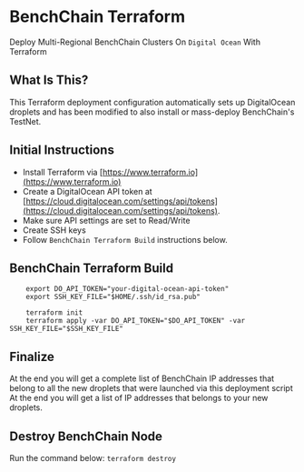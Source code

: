 # BenchChain Terraform
Deploy Multi-Regional BenchChain Clusters On `Digital Ocean` With Terraform


## What Is This?
This Terraform deployment configuration automatically sets up DigitalOcean droplets and has been modified to also install or mass-deploy BenchChain's TestNet. 

## Initial Instructions

- Install Terraform via [https://www.terraform.io](https://www.terraform.io)
- Create a DigitalOcean API token at [https://cloud.digitalocean.com/settings/api/tokens](https://cloud.digitalocean.com/settings/api/tokens).
- Make sure API settings are set to Read/Write
- Create SSH keys
- Follow `BenchChain Terraform Build` instructions below.

## BenchChain Terraform Build

```
    export DO_API_TOKEN="your-digital-ocean-api-token"
    export SSH_KEY_FILE="$HOME/.ssh/id_rsa.pub"

    terraform init
    terraform apply -var DO_API_TOKEN="$DO_API_TOKEN" -var SSH_KEY_FILE="$SSH_KEY_FILE"
````

## Finalize
At the end you will get a complete list of BenchChain IP addresses that belong to all the new droplets that were launched via this deployment script
At the end you will get a list of IP addresses that belongs to your new droplets.


Destroy BenchChain Node
-------

Run the command below:
`terraform destroy`
